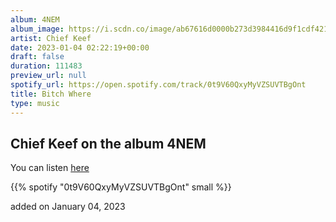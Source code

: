 ```yaml
---
album: 4NEM
album_image: https://i.scdn.co/image/ab67616d0000b273d3984416d9f1cdf42163ab91
artist: Chief Keef
date: 2023-01-04 02:22:19+00:00
draft: false
duration: 111483
preview_url: null
spotify_url: https://open.spotify.com/track/0t9V60QxyMyVZSUVTBgOnt
title: Bitch Where
type: music
---
```



## Chief Keef on the album 4NEM

You can listen [here](https://open.spotify.com/track/0t9V60QxyMyVZSUVTBgOnt)

{{% spotify "0t9V60QxyMyVZSUVTBgOnt" small %}}

added on January 04, 2023